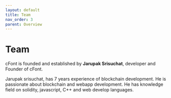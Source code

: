 ```yaml
---
layout: default
title: Team
nav_order: 3
parent: Overview
---
```


# Team

cFont is founded and established by **Jarupak Srisuchat**, developer and Founder of cFont.

Jarupak srisuchat, has 7 years experience of blockchain development. He is passionate about blockchain and webapp development. 
He has knowledge field on solidity, javascript, C++ and web develop languages.
